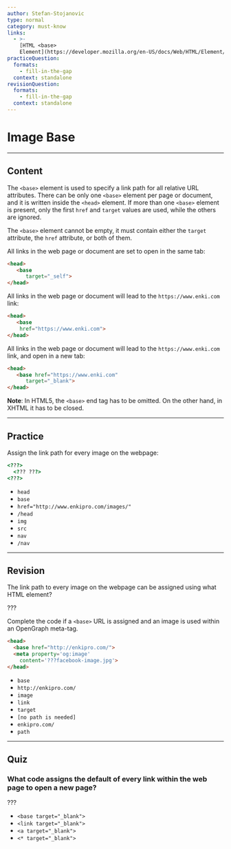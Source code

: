 ```yaml
---
author: Stefan-Stojanovic
type: normal
category: must-know
links:
  - >-
    [HTML <base>
    Element](https://developer.mozilla.org/en-US/docs/Web/HTML/Element/base){documentation}
practiceQuestion:
  formats:
    - fill-in-the-gap
  context: standalone
revisionQuestion:
  formats:
    - fill-in-the-gap
  context: standalone
---
```


# Image Base


---

## Content

The `<base>` element is used to specify a link path for all relative URL attributes. There can be only one `<base>` element per page or document, and it is written inside the `<head>` element. If more than one `<base>` element is present, only the first `href` and `target` values are used, while the others are ignored.

The `<base>` element cannot be empty, it must contain either the `target` attribute, the `href` attribute, or both of them.

All links in the web page or document are set to open in the same tab:

```html
<head>
   <base
      target="_self">
</head>
```

All links in the web page or document will lead to the `https://www.enki.com` link:

```html
<head>
   <base
    href="https://www.enki.com">
</head>
```

All links in the web page or document will lead to the `https://www.enki.com` link, and open in a new tab:

```html
<head>
   <base href="https://www.enki.com"
      target="_blank">
</head>
```

**Note**: In HTML5, the `<base>` end tag has to be omitted. On the other hand, in XHTML it has to be closed.


---

## Practice

Assign the link path for every image on the webpage:

```html
<???>
  <??? ???>
<???>
```

- `head`
- `base`
- `href="http://www.enkipro.com/images/"`
- `/head`
- `img`
- `src`
- `nav`
- `/nav`


---

## Revision

The link path to every image on the webpage can be assigned using what HTML element?

???

Complete the code if a `<base>` URL is assigned and an image is used within an OpenGraph meta-tag.

```html
<head>
  <base href="http://enkipro.com/">
  <meta property='og:image'
    content='???facebook-image.jpg'>
</head>
```

- `base`
- `http://enkipro.com/`
- `image`
- `link`
- `target`
- `[no path is needed]`
- `enkipro.com/`
- `path`


---

## Quiz

### What code assigns the default of every link within the web page to open a new page?


???

- `<base target="_blank">`
- `<link target="_blank">`
- `<a target="_blank">`
- `<* target="_blank">`
